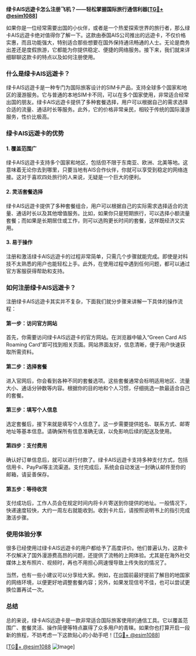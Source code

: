 **绿卡AIS远遊卡怎么注册飞机？——轻松掌握国际旅行通信利器[[TG💪+ @esim1088](https://t.me/s/esim1088)]**

如果你是一位经常需要出国的小伙伴，或者是一个热爱探索世界的旅行者，那么绿卡AIS远遊卡绝对值得你了解一下。这款由泰国AIS公司推出的远遊卡，不仅价格实惠，而且功能强大，特别适合那些想要在国外保持通讯畅通的人士。无论是商务出差还是度假旅游，它都能为你提供稳定、便捷的网络服务。接下来，我们就来详细聊聊这款卡的特点以及如何注册使用。

### 什么是绿卡AIS远遊卡？

绿卡AIS远遊卡是一种专门为国际旅客设计的SIM卡产品，支持全球多个国家和地区的漫游服务。它与普通的本地SIM卡不同，可以在多个国家使用，非常适合经常出国的朋友。绿卡AIS远遊卡提供了多种套餐选择，用户可以根据自己的需求选择合适的流量、通话时长等服务。此外，它的价格非常亲民，相较于传统的国际漫游服务，性价比极高。

### 绿卡AIS远遊卡的优势

#### 1. **覆盖范围广**
绿卡AIS远遊卡支持多个国家和地区，包括但不限于东南亚、欧洲、北美等地。这意味着无论你去到哪里，只要当地有AIS合作伙伴，你就可以享受到稳定的网络连接。这对于喜欢四处旅行的人来说，无疑是一个巨大的便利。

#### 2. **灵活套餐选择**
绿卡AIS远遊卡提供了多种套餐组合，用户可以根据自己的实际需求选择适合的流量、通话时长以及其他增值服务。比如，如果你只是短期旅行，可以选择小额流量套餐；而如果是长期居住或工作，则可以选购更长时间的套餐，这样既经济又实用。

#### 3. **易于操作**
注册和激活绿卡AIS远遊卡的过程非常简单，只需几个步骤就能完成。即使是对科技不太熟悉的用户也能轻松上手。此外，在使用过程中遇到任何问题，都可以通过官方客服获得帮助和支持。

### 如何注册绿卡AIS远遊卡？

注册绿卡AIS远遊卡其实并不复杂，下面我们就分步骤来讲解一下具体的操作流程：

#### 第一步：访问官方网站
首先，你需要访问绿卡AIS远遊卡的官方网站。在浏览器中输入“Green Card AIS Roaming Card”即可找到相关页面。网站界面友好，信息清晰，便于用户快速获取所需资料。

#### 第二步：选择套餐
进入官网后，你会看到各种不同的套餐选项。这些套餐通常会标明适用地区、流量大小、通话分钟数等内容。根据你的目的地和个人习惯，仔细挑选一款最适合自己的套餐。

#### 第三步：填写个人信息
选定套餐后，接下来就是填写个人信息了。这一步需要提供姓名、联系方式、邮寄地址等基本信息。请确保所有信息准确无误，以免影响后续的配送及使用。

#### 第四步：支付费用
确认好订单信息后，就可以进行付款了。绿卡AIS远遊卡支持多种支付方式，包括信用卡、PayPal等主流渠道。支付完成后，系统会自动发送一封确认邮件至你的邮箱，请妥善保存。

#### 第五步：等待收货
支付成功后，工作人员会在规定时间内将卡片寄送到你提供的地址。一般情况下，快递速度较快，大约一周左右就能收到。收到卡片后，请按照说明书上的指引完成激活步骤。

### 使用体验分享

很多已经使用过绿卡AIS远遊卡的用户都给予了高度评价。他们普遍认为，这款卡不仅解决了国外漫游费高昂的问题，还提供了流畅的上网体验。尤其是在海外社交媒体上发布照片、视频时，再也不用担心网速慢导致上传失败的情况了。

当然，也有一些小建议可以分享给大家。例如，在出国前最好提前了解目的地国家的网络环境，以便更好地调整套餐内容；另外，如果发现信号不佳，也可以尝试更换位置再试一次。

### 总结

总的来说，绿卡AIS远遊卡是一款非常适合国际旅客使用的通信工具。它以覆盖范围广、套餐灵活、操作简便等特点赢得了众多用户的青睐。如果你也打算开启一段新的旅程，不妨考虑一下这款贴心的小助手吧！[[TG💪+ @esim1088](https://t.me/s/esim1088)]

[[TG💪+ @esim1088](https://t.me/s/esim1088) ![Image](https://i.postimg.cc/4NQfJmqS/Snipaste-2025-05-13-00-14-12.png)]